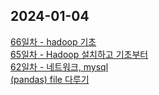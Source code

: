 ## 2024-01-04

<a href=https://hyul-code.tistory.com/71>66일차 - hadoop 기초</a></br><a href=https://hyul-code.tistory.com/70>65일차 - Hadoop 설치하고 기초부터</a></br><a href=https://hyul-code.tistory.com/69>62일차 - 네트워크, mysql</a></br><a href=https://hyul-code.tistory.com/68>(pandas) file 다루기</a></br>